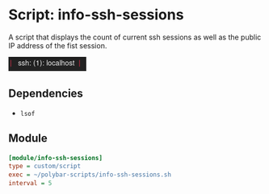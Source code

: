 # Script: info-ssh-sessions

A script that displays the count of current ssh sessions as well as the public IP address of the fist session.

![info-ssh-sessions](screenshots/1.png)


## Dependencies

* `lsof`


## Module

```ini
[module/info-ssh-sessions]
type = custom/script
exec = ~/polybar-scripts/info-ssh-sessions.sh
interval = 5
```
